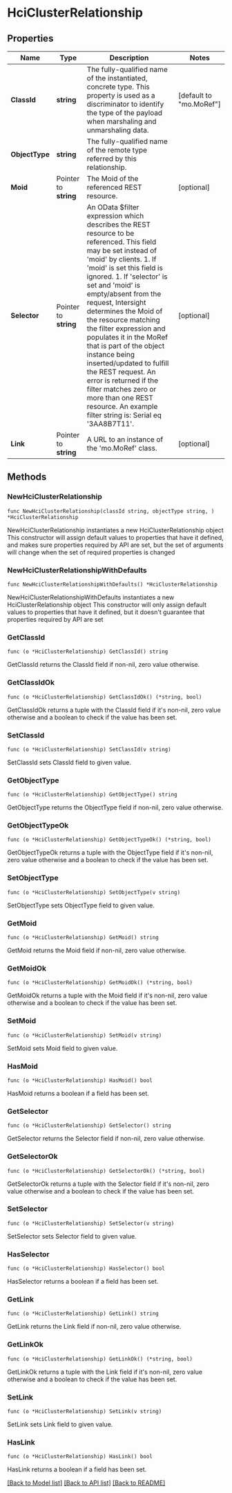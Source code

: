 # HciClusterRelationship

## Properties

Name | Type | Description | Notes
------------ | ------------- | ------------- | -------------
**ClassId** | **string** | The fully-qualified name of the instantiated, concrete type. This property is used as a discriminator to identify the type of the payload when marshaling and unmarshaling data. | [default to "mo.MoRef"]
**ObjectType** | **string** | The fully-qualified name of the remote type referred by this relationship. | 
**Moid** | Pointer to **string** | The Moid of the referenced REST resource. | [optional] 
**Selector** | Pointer to **string** | An OData $filter expression which describes the REST resource to be referenced. This field may be set instead of &#39;moid&#39; by clients. 1. If &#39;moid&#39; is set this field is ignored. 1. If &#39;selector&#39; is set and &#39;moid&#39; is empty/absent from the request, Intersight determines the Moid of the resource matching the filter expression and populates it in the MoRef that is part of the object instance being inserted/updated to fulfill the REST request. An error is returned if the filter matches zero or more than one REST resource. An example filter string is: Serial eq &#39;3AA8B7T11&#39;. | [optional] 
**Link** | Pointer to **string** | A URL to an instance of the &#39;mo.MoRef&#39; class. | [optional] 

## Methods

### NewHciClusterRelationship

`func NewHciClusterRelationship(classId string, objectType string, ) *HciClusterRelationship`

NewHciClusterRelationship instantiates a new HciClusterRelationship object
This constructor will assign default values to properties that have it defined,
and makes sure properties required by API are set, but the set of arguments
will change when the set of required properties is changed

### NewHciClusterRelationshipWithDefaults

`func NewHciClusterRelationshipWithDefaults() *HciClusterRelationship`

NewHciClusterRelationshipWithDefaults instantiates a new HciClusterRelationship object
This constructor will only assign default values to properties that have it defined,
but it doesn't guarantee that properties required by API are set

### GetClassId

`func (o *HciClusterRelationship) GetClassId() string`

GetClassId returns the ClassId field if non-nil, zero value otherwise.

### GetClassIdOk

`func (o *HciClusterRelationship) GetClassIdOk() (*string, bool)`

GetClassIdOk returns a tuple with the ClassId field if it's non-nil, zero value otherwise
and a boolean to check if the value has been set.

### SetClassId

`func (o *HciClusterRelationship) SetClassId(v string)`

SetClassId sets ClassId field to given value.


### GetObjectType

`func (o *HciClusterRelationship) GetObjectType() string`

GetObjectType returns the ObjectType field if non-nil, zero value otherwise.

### GetObjectTypeOk

`func (o *HciClusterRelationship) GetObjectTypeOk() (*string, bool)`

GetObjectTypeOk returns a tuple with the ObjectType field if it's non-nil, zero value otherwise
and a boolean to check if the value has been set.

### SetObjectType

`func (o *HciClusterRelationship) SetObjectType(v string)`

SetObjectType sets ObjectType field to given value.


### GetMoid

`func (o *HciClusterRelationship) GetMoid() string`

GetMoid returns the Moid field if non-nil, zero value otherwise.

### GetMoidOk

`func (o *HciClusterRelationship) GetMoidOk() (*string, bool)`

GetMoidOk returns a tuple with the Moid field if it's non-nil, zero value otherwise
and a boolean to check if the value has been set.

### SetMoid

`func (o *HciClusterRelationship) SetMoid(v string)`

SetMoid sets Moid field to given value.

### HasMoid

`func (o *HciClusterRelationship) HasMoid() bool`

HasMoid returns a boolean if a field has been set.

### GetSelector

`func (o *HciClusterRelationship) GetSelector() string`

GetSelector returns the Selector field if non-nil, zero value otherwise.

### GetSelectorOk

`func (o *HciClusterRelationship) GetSelectorOk() (*string, bool)`

GetSelectorOk returns a tuple with the Selector field if it's non-nil, zero value otherwise
and a boolean to check if the value has been set.

### SetSelector

`func (o *HciClusterRelationship) SetSelector(v string)`

SetSelector sets Selector field to given value.

### HasSelector

`func (o *HciClusterRelationship) HasSelector() bool`

HasSelector returns a boolean if a field has been set.

### GetLink

`func (o *HciClusterRelationship) GetLink() string`

GetLink returns the Link field if non-nil, zero value otherwise.

### GetLinkOk

`func (o *HciClusterRelationship) GetLinkOk() (*string, bool)`

GetLinkOk returns a tuple with the Link field if it's non-nil, zero value otherwise
and a boolean to check if the value has been set.

### SetLink

`func (o *HciClusterRelationship) SetLink(v string)`

SetLink sets Link field to given value.

### HasLink

`func (o *HciClusterRelationship) HasLink() bool`

HasLink returns a boolean if a field has been set.


[[Back to Model list]](../README.md#documentation-for-models) [[Back to API list]](../README.md#documentation-for-api-endpoints) [[Back to README]](../README.md)


